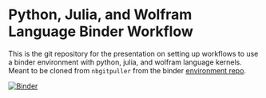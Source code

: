 # Python, Julia, and Wolfram Language Binder Workflow

This is the git repository for the presentation on setting up workflows to use a binder environment with python, julia, and wolfram language kernels.
Meant to be cloned from `nbgitpuller` from the binder [environment repo](https://github.com/gvarnavi/binder-env_py-3.8_jl-1.6_wl-12.2).

[![Binder](https://mybinder.org/badge_logo.svg)](https://mybinder.org/v2/gh/gvarnavi/binder-env_py-3.8_jl-1.6_wl-12.2/main?urlpath=git-pull%3Frepo%3Dhttps%253A%252F%252Fgithub.com%252Fgvarnavi%252Fpython-julia-wolfram-workflow-nbs%26urlpath%3Dtree%252Fpython-julia-wolfram-workflow-nbs%252F%26branch%3Dmain)
